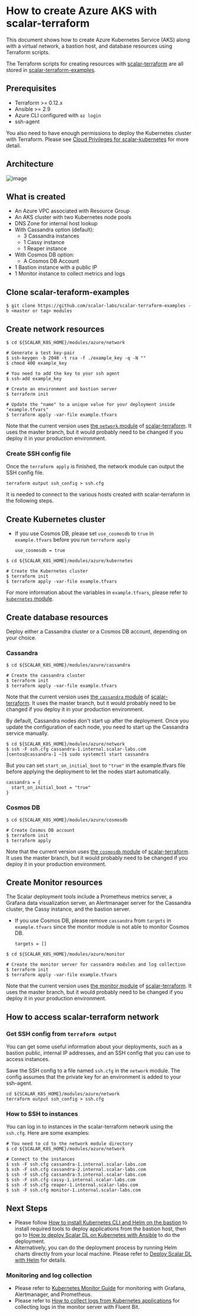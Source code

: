 # How to create Azure AKS with scalar-terraform

This document shows how to create Azure Kubernetes Service (AKS) along with a virtual network, a bastion host, and database resources using Terraform scripts.

The Terraform scripts for creating resources with [scalar-terraform](https://github.com/scalar-labs/scalar-terraform) are all stored in [scalar-terraform-examples](https://github.com/scalar-labs/scalar-terraform-examples).

## Prerequisites

* Terraform >= 0.12.x
* Ansible >= 2.9
* Azure CLI configured with `az login`
* ssh-agent

You also need to have enough permissions to deploy the Kubernetes cluster with Terraform. Please see [Cloud Privileges for scalar-kubernetes](./CloudPrivileges.md#Azure) for more detail.

## Architecture

![image](images/architecture-aks.png)

## What is created

* An Azure VPC associated with Resource Group
* An AKS cluster with two Kubernetes node pools
* DNS Zone for internal host lookup
* With Cassandra option (default):
  * 3 Cassandra instances
  * 1 Cassy instance
  * 1 Reaper instance
* With Cosmos DB option:
  * A Cosmos DB Account
* 1 Bastion instance with a public IP
* 1 Monitor instance to collect metrics and logs

## Clone scalar-teraform-examples

```console
$ git clone https://github.com/scalar-labs/scalar-terraform-examples -b <master or tag> modules
```

## Create network resources

```console
$ cd ${SCALAR_K8S_HOME}/modules/azure/network

# Generate a test key-pair
$ ssh-keygen -b 2048 -t rsa -f ./example_key -q -N ""
$ chmod 400 example_key

# You need to add the key to your ssh agent
$ ssh-add example_key

# Create an environment and bastion server
$ terraform init

# Update the "name" to a unique value for your deployment inside "example.tfvars"
$ terraform apply -var-file example.tfvars
```

Note that the current version uses [the `network` module](https://github.com/scalar-labs/scalar-terraform/tree/master/modules/azure/network) of [scalar-terraform](https://github.com/scalar-labs/scalar-terraform). It uses the master branch, but it would probably need to be changed if you deploy it in your production environment.

### Create SSH config file

Once the `terraform apply` is finished, the network module can output the SSH config file.

```console
terraform output ssh_config > ssh.cfg
```

It is needed to connect to the various hosts created with scalar-terraform in the following steps.

## Create Kubernetes cluster

* If you use Cosmos DB, please set `use_cosmosdb` to `true` in `example.tfvars` before you run `terraform apply`

    ```hcl
    use_cosmosdb = true
    ```

```console
$ cd ${SCALAR_K8S_HOME}/modules/azure/kubernetes

# Create the Kubernetes cluster
$ terraform init
$ terraform apply -var-file example.tfvars
```

For more information about the variables in `example.tfvars`, please refer to [`kubernetes` module](https://github.com/scalar-labs/scalar-terraform/tree/master/modules/azure/kubernetes).

## Create database resources

Deploy either a Cassandra cluster or a Cosmos DB account, depending on your choice.

### Cassandra

```console
$ cd ${SCALAR_K8S_HOME}/modules/azure/cassandra

# Create the cassandra cluster
$ terraform init
$ terraform apply -var-file example.tfvars
```

Note that the current version uses [the `cassandra` module](https://github.com/scalar-labs/scalar-terraform/tree/master/modules/azure/cassandra) of [scalar-terraform](https://github.com/scalar-labs/scalar-terraform). It uses the master branch, but it would probably need to be changed if you deploy it in your production environment.

By default, Cassandra nodes don't start up after the deployment. Once you update the configuration of each node, you need to start up the Cassandra service manually.

```console
$ cd ${SCALAR_K8S_HOME}/modules/azure/network
$ ssh -F ssh.cfg cassandra-1.internal.scalar-labs.com
[centos@cassandra-1 ~]$ sudo systemctl start cassandra
```

But you can set `start_on_initial_boot` to `"true"` in the example.tfvars file before applying the deployment to let the nodes start automatically.

```hcl
cassandra = {
  start_on_initial_boot = "true"
}
```

### Cosmos DB

```console
$ cd ${SCALAR_K8S_HOME}/modules/azure/cosmosdb

# Create Cosmos DB account
$ terraform init
$ terraform apply
```

Note that the current version uses [the `cosmosdb` module](https://github.com/scalar-labs/scalar-terraform/tree/master/modules/azure/cosmosdb) of [scalar-terraform](https://github.com/scalar-labs/scalar-terraform). It uses the master branch, but it would probably need to be changed if you deploy it in your production environment.

## Create Monitor resources

The Scalar deployment tools include a Prometheus metrics server, a Grafana data visualization server, an Alertmanager server for the Cassandra cluster, the Cassy instance, and the bastion server.

* If you use Cosmos DB, please remove `cassandra` from `targets` in `example.tfvars` since the monitor module is not able to monitor Cosmos DB.

    ```hcl
    targets = []
    ```

```console
$ cd ${SCALAR_K8S_HOME}/modules/azure/monitor

# Create the monitor server for cassandra modules and log collection
$ terraform init
$ terraform apply -var-file example.tfvars
```

Note that the current version uses [the monitor module](https://github.com/scalar-labs/scalar-terraform/tree/master/modules/azure/monitor) of [scalar-terraform](https://github.com/scalar-labs/scalar-terraform/). It uses the master branch, but it would probably need to be changed if you deploy it in your production environment.

## How to access scalar-terraform network

### Get SSH config from `terraform output`

You can get some useful information about your deployments, such as a bastion public, internal IP addresses, and an SSH config that you can use to access instances.

Save the SSH config to a file named `ssh.cfg` in the `network` module. The config assumes that the private key for an environment is added to your ssh-agent.

```console
cd ${SCALAR_K8S_HOME}/modules/azure/network
terraform output ssh_config > ssh.cfg
```

### How to SSH to instances

You can log in to instances in the scalar-terraform network using the `ssh.cfg`.
Here are some examples:

```console
# You need to cd to the network module directory
$ cd ${SCALAR_K8S_HOME}/modules/azure/network

# Connect to the instances
$ ssh -F ssh.cfg cassandra-1.internal.scalar-labs.com
$ ssh -F ssh.cfg cassandra-2.internal.scalar-labs.com
$ ssh -F ssh.cfg cassandra-3.internal.scalar-labs.com
$ ssh -F ssh.cfg cassy-1.internal.scalar-labs.com
$ ssh -F ssh.cfg reaper-1.internal.scalar-labs.com
$ ssh -F ssh.cfg monitor-1.internal.scalar-labs.com
```

## Next Steps

* Please follow [How to install Kubernetes CLI and Helm on the bastion](./PrepareBastionTool.md) to install required tools to deploy applications from the bastion host, then go to [How to deploy Scalar DL on Kubernetes with Ansible](./DeployScalarDLAnsible.md) to do the deployment.
* Alternatively, you can do the deployment process by running Helm charts directly from your local machine. Please refer to [Deploy Scalar DL with Helm](./DeployScalarDLHelm.md) for details.

### Monitoring and log collection

* Please refer to [Kubernetes Monitor Guide](./K8sMonitorGuide.md) for monitoring with Grafana, Alertmanager, and Prometheus.
* Please refer to [How to collect logs from Kubernetes applications](./K8sLogCollectionGuide.md) for collecting logs in the monitor server with Fluent Bit.
